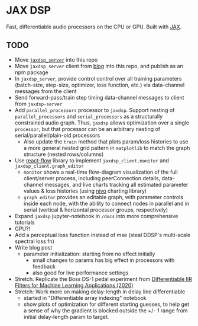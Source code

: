 # JAX DSP

Fast, differentiable audio processors on the CPU or GPU.
Built with [JAX](https://github.com/google/jax).

## TODO

- Move [`jaxdsp_server`](https://github.com/khiner/jaxdsp_server) into this repo
- Move `jaxdsp_server` client from [blog](https://github.com/khiner/blog/blob/jaxdsp/src/content/jaxdsp/JaxDsp.js) into this repo, and publish as an npm package
- In `jaxdsp_server`, provide control control over all training parameters (batch-size, step-size, optimizer, loss function, etc.) via data-channel messages from the client
- Send forward-pass/train step timing data-channel messages to client from `jaxdsp-server`
- Add `parallel_processors` processor to `jaxdsp`. Support nesting of `parallel_processors` and `serial_processors` as a structurally constrained audio graph. Thus, `jaxdsp` allows optimization over a single `processor`, but that processor can be an arbitrary nesting of serial/parallel/plain-old processors
  - Also update the `train` method that plots param/loss histories to use a more general nested grid pattern in `matplotlib` to match the graph structure (nested rows/columns)
- Use [react-flow](https://reactflow.dev/) library to implement `jaxdsp_client.monitor` and `jaxdsp_client.graph_editor`
  - `monitor` shows a real-time flow-diagram visualization of the full client/server process, including peerConnection details, data-channel messages, and live charts tracking all estimated parameter values & loss histories (using [nivo](https://nivo.rocks/line/) charting library)
  - `graph_editor` provides an editable graph, with parameter controls inside each node, with the ability to connect nodes in parallel and in serial (vertical & horizontal processor groups, respectively)
- Expand `jaxdsp` jupyter-notebook in `/docs` into more comprehensive tutorials
- GPU?!
- Add a perceptual loss function instead of mse (steal DDSP's multi-scale spectral loss fn)
- Write blog post
  - parameter initialization: starting from no effect initially
    - small changes to params has big effect in processors with feedback
    - also good for live performance settings
- Stretch: Replicate the Boss DS-1 pedal experiment from [Differentiable IIR Filters for Machine Learning Applications (2020)](https://www.dafx.de/paper-archive/details.php?id=rA_6fTdLky8YDvH03jdufw)
- Stretch: Work more on making delay-length in delay line differentiable
  - started in "Differentiable array indexing" notebook
  - show plots of optimization for different starting guesses, to help get a sense of why the gradient is blocked outside the +/- 1 range from initial delay-length param to target.
